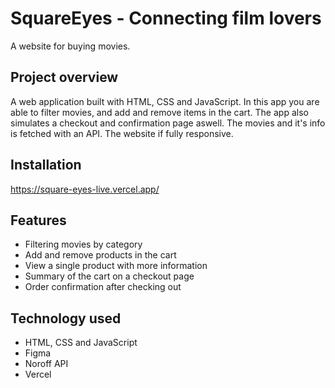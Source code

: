 # SquareEyes - Connecting film lovers

A website for buying movies.

## Project overview

A web application built with HTML, CSS and JavaScript. In this app you are able to filter movies, and add and remove items in the cart. The app also simulates a checkout and confirmation page aswell.
The movies and it's info is fetched with an API. The website if fully responsive.

## Installation

https://square-eyes-live.vercel.app/

## Features
- Filtering movies by category
- Add and remove products in the cart
- View a single product with more information
- Summary of the cart on a checkout page
- Order confirmation after checking out

## Technology used
- HTML, CSS and JavaScript
- Figma
- Noroff API
- Vercel
